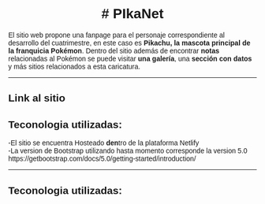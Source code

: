 <body style="font-family: sans-serif;">

<h1 style="text-align: center; font-family: sans-serif;"># PIkaNet</h1>

<div class="container">
<p>El sitio web propone una fanpage para el personaje correspondiente al desarrollo del cuatrimestre, en este caso es <b>Pikachu, la mascota principal de la franquicia Pokémon</b>. Dentro del sitio además de encontrar <b>notas</b> relacionadas al Pokémon se puede visitar <b>una galería</b>, una <b>sección con datos</b> y más sitios relacionados a esta caricatura. </p>
</div>

<hr>

<h2><a href="https://pikanet.netlify.app/"></a>Link al sitio</a></h2>
  
<h2>Teconologia utilizadas: </h2>
-El sitio se encuentra Hosteado <b>den</b>tro de la plataforma Netlify<br>
-La version de Bootstrap utilizando hasta momento corresponde la version 5.0 https://getbootstrap.com/docs/5.0/getting-started/introduction/<br>

<hr>

<h2>Teconologia utilizadas: </h2>


</body>




